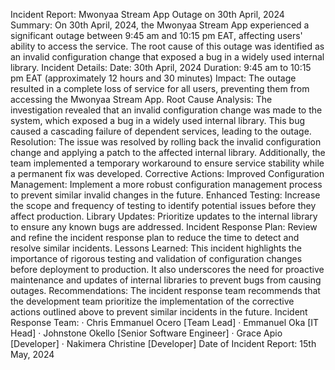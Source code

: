 Incident Report: Mwonyaa Stream App Outage on 30th April, 2024
Summary:
On 30th April, 2024, the Mwonyaa Stream App experienced a significant outage between 9:45 am and 10:15 pm EAT, affecting users' ability to access the service. The root cause of this outage was identified as an invalid configuration change that exposed a bug in a widely used internal library.
Incident Details:
Date: 30th April, 2024
Duration: 9:45 am to 10:15 pm EAT (approximately 12 hours and 30 minutes)
Impact: The outage resulted in a complete loss of service for all users, preventing them from accessing the Mwonyaa Stream App.
Root Cause Analysis:
The investigation revealed that an invalid configuration change was made to the system, which exposed a bug in a widely used internal library. This bug caused a cascading failure of dependent services, leading to the outage.
Resolution:
The issue was resolved by rolling back the invalid configuration change and applying a patch to the affected internal library. Additionally, the team implemented a temporary workaround to ensure service stability while a permanent fix was developed.
Corrective Actions:
Improved Configuration Management: Implement a more robust configuration management process to prevent similar invalid changes in the future.
Enhanced Testing: Increase the scope and frequency of testing to identify potential issues before they affect production.
Library Updates: Prioritize updates to the internal library to ensure any known bugs are addressed.
Incident Response Plan: Review and refine the incident response plan to reduce the time to detect and resolve similar incidents.
Lessons Learned:
This incident highlights the importance of rigorous testing and validation of configuration changes before deployment to production. It also underscores the need for proactive maintenance and updates of internal libraries to prevent bugs from causing outages. Recommendations:
The incident response team recommends that the development team prioritize the implementation of the corrective actions outlined above to prevent similar incidents in the future.
Incident Response Team:
·        Chris Emmanuel Ocero [Team Lead]
·        Emmanuel Oka [IT Head]
·        Johnstone Okello [Senior Software Engineer]
·        Grace Apio [Developer]
·        Nakimera Christine [Developer]
Date of Incident Report: 15th May, 2024
